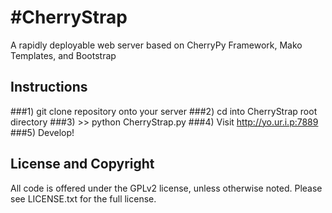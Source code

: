 #CherryStrap
===========

A rapidly deployable web server based on CherryPy Framework, Mako Templates, and Bootstrap

## Instructions
###1) git clone repository onto your server
###2) cd into CherryStrap root directory
###3) >> python CherryStrap.py
###4) Visit http://yo.ur.i.p:7889
###5) Develop!

## License and Copyright

All code is offered under the GPLv2 license, unless otherwise noted. Please see
LICENSE.txt for the full license.